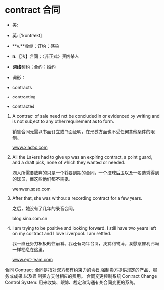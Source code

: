 # contract 合同

- 美: 
- 英: ['kɒntrækt] 

- **v.**收缩；订约；感染
- **n.**【法】合同；〈非正式〉买凶杀人
- **网络**契约；合约；婚约

- 词形：

- contracts
- contracting
- contracted

1. A contract of sale need not be concluded in or evidenced by writing and is not subject to any other requirement as to form. 

   销售合同无需以书面订立或书面证明，在形式方面也不受任何其他条件的限制。

   www.xiadoc.com

2. All the Lakers had to give up was an expiring contract, a point guard, and a draft pick, none of which they wanted or needed. 

   湖人所需要放弃的只是一个将要到期的合同，一个控球后卫以及一名选秀得到的球员，而这些他们都不需要。

   wenwen.soso.com

3. After that, she was without a recording contract for a few years. 

   之后，她没有了几年的录音合同。

   blog.sina.com.cn

4. I am trying to be positive and looking forward. I still have two years left on my contract and I love Liverpool. I am settled. 

   我一直在努力积极的往前看。我还有两年合同，我爱利物浦。我愿意像利弗鸟一样栖息在这里。

   www.ept-team.com

合同 Contract: 合同是指对双方都有约束力的协议,强制卖方提供规定的产品、服务或成果,以及强
制买方支付相应的费用。
合同变更控制系统 Contract Change Control System: 用来收集、跟踪、裁定和沟通有关合同变更的系统。